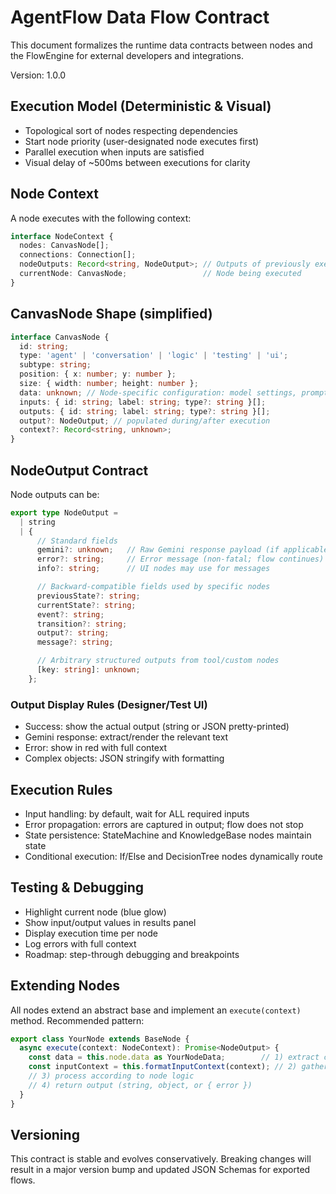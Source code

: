 # AgentFlow Data Flow Contract

This document formalizes the runtime data contracts between nodes and the FlowEngine for external developers and integrations.

Version: 1.0.0

## Execution Model (Deterministic & Visual)
- Topological sort of nodes respecting dependencies
- Start node priority (user-designated node executes first)
- Parallel execution when inputs are satisfied
- Visual delay of ~500ms between executions for clarity

## Node Context
A node executes with the following context:

```ts
interface NodeContext {
  nodes: CanvasNode[];
  connections: Connection[];
  nodeOutputs: Record<string, NodeOutput>; // Outputs of previously executed nodes
  currentNode: CanvasNode;                 // Node being executed
}
```

## CanvasNode Shape (simplified)
```ts
interface CanvasNode {
  id: string;
  type: 'agent' | 'conversation' | 'logic' | 'testing' | 'ui';
  subtype: string;
  position: { x: number; y: number };
  size: { width: number; height: number };
  data: unknown; // Node-specific configuration: model settings, prompts, tool params, etc.
  inputs: { id: string; label: string; type?: string }[];
  outputs: { id: string; label: string; type?: string }[];
  output?: NodeOutput; // populated during/after execution
  context?: Record<string, unknown>;
}
```

## NodeOutput Contract
Node outputs can be:

```ts
export type NodeOutput =
  | string
  | {
      // Standard fields
      gemini?: unknown;   // Raw Gemini response payload (if applicable)
      error?: string;     // Error message (non-fatal; flow continues)
      info?: string;      // UI nodes may use for messages

      // Backward-compatible fields used by specific nodes
      previousState?: string;
      currentState?: string;
      event?: string;
      transition?: string;
      output?: string;
      message?: string;

      // Arbitrary structured outputs from tool/custom nodes
      [key: string]: unknown;
    };
```

### Output Display Rules (Designer/Test UI)
- Success: show the actual output (string or JSON pretty-printed)
- Gemini response: extract/render the relevant text
- Error: show in red with full context
- Complex objects: JSON stringify with formatting

## Execution Rules
- Input handling: by default, wait for ALL required inputs
- Error propagation: errors are captured in output; flow does not stop
- State persistence: StateMachine and KnowledgeBase nodes maintain state
- Conditional execution: If/Else and DecisionTree nodes dynamically route

## Testing & Debugging
- Highlight current node (blue glow)
- Show input/output values in results panel
- Display execution time per node
- Log errors with full context
- Roadmap: step-through debugging and breakpoints

## Extending Nodes
All nodes extend an abstract base and implement an `execute(context)` method. Recommended pattern:

```ts
export class YourNode extends BaseNode {
  async execute(context: NodeContext): Promise<NodeOutput> {
    const data = this.node.data as YourNodeData;        // 1) extract config
    const inputContext = this.formatInputContext(context); // 2) gather inputs
    // 3) process according to node logic
    // 4) return output (string, object, or { error })
  }
}
```

## Versioning
This contract is stable and evolves conservatively. Breaking changes will result in a major version bump and updated JSON Schemas for exported flows.
